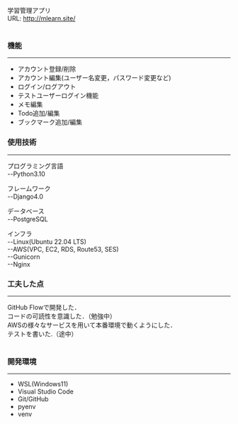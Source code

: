 学習管理アプリ<br>
URL: http://mlearn.site/
<br><br>

<h3>機能</h3>
<hr>
<ul>
  <li>アカウント登録/削除</li>
  <li>アカウント編集(ユーザー名変更，パスワード変更など)</li>
  <li>ログイン/ログアウト</li>
  <li>テストユーザーログイン機能</li>
  <li>メモ編集</li>
  <li>Todo追加/編集</li>
  <li>ブックマーク追加/編集</li>
</ul>


<h3>使用技術</h3>
<hr>
プログラミング言語<br>
--Python3.10

フレームワーク<br>
--Django4.0

データベース<br>
--PostgreSQL

インフラ<br>
--Linux(Ubuntu 22.04 LTS)<br>
--AWS(VPC, EC2, RDS, Route53, SES)<br>
--Gunicorn<br>
--Nginx<br>

<h3>工夫した点</h3>
<hr>
GitHub Flowで開発した．<br>
コードの可読性を意識した．（勉強中）<br>
AWSの様々なサービスを用いて本番環境で動くようにした．<br>
テストを書いた.（途中）<br>

<br>
<h3>開発環境</h3>
<hr>
<ul>
  <li>WSL(Windows11)</li>
  <li>Visual Studio Code</li>
  <li>Git/GitHub</li>
  <li>pyenv</li>
  <li>venv</li>
</ul>
